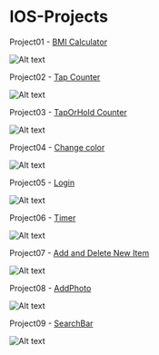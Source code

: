 # IOS-Projects

Project01 - [BMI Calculator](https://github.com/gary87004/IOS-Projects/tree/master/Project01%20BMI%20Calculator)

![Alt text](https://github.com/gary87004/IOS-Projects/blob/master/Project01%20BMI%20Calculator/BMICalculator.gif)

Project02 - [Tap Counter](https://github.com/gary87004/IOS-Projects/tree/master/Project02%20Tap%20Counter)

![Alt text](https://github.com/gary87004/IOS-Projects/blob/master/Project02%20Tap%20Counter/TapCount.gif)

Project03 - [TapOrHold Counter](https://github.com/gary87004/IOS-Projects/tree/master/Project03%20TapOrHold%20Counter)

![Alt text](https://github.com/gary87004/IOS-Projects/blob/master/Project03%20TapOrHold%20Counter/tap_hold.gif)

Project04 - [Change color](https://github.com/gary87004/IOS-Projects/tree/master/Project04%20Change%20color)

![Alt text](https://github.com/gary87004/IOS-Projects/blob/master/Project04%20Change%20color/Change_color.gif)

Project05 - [Login](https://github.com/gary87004/IOS-Projects/tree/master/Project05%20Login)

![Alt text](https://github.com/gary87004/IOS-Projects/blob/master/Project05%20Login/login.gif)

Project06 - [Timer](https://github.com/gary87004/IOS-Projects/tree/master/Project06%20Timer)

![Alt text](https://github.com/gary87004/IOS-Projects/blob/master/Project06%20Timer/timer.gif)

Project07 - [Add and Delete New Item](https://github.com/gary87004/IOS-Projects/tree/master/Project07%20Table_add_delete)

![Alt text](https://github.com/gary87004/IOS-Projects/blob/master/Project07%20Table_add_delete/add_delete.gif)

Project08 - [AddPhoto](https://github.com/gary87004/IOS-Projects/tree/master/Project08%20AddPhoto)

![Alt text](https://github.com/gary87004/IOS-Projects/blob/master/Project08%20AddPhoto/AddPhoto.gif)

Project09 - [SearchBar](https://github.com/gary87004/IOS-Projects/tree/master/Project09%20SearchBar)

![Alt text](https://github.com/gary87004/IOS-Projects/blob/master/Project09%20SearchBar/SearchBar.gif)
